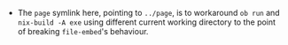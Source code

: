 
- The `page` symlink here, pointing to `../page`, is to workaround `ob run` and `nix-build -A exe` using different current working directory to the point of breaking `file-embed`'s behaviour.
